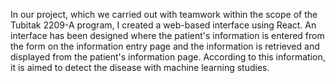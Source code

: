 In our project, which we carried out with teamwork within the scope of the Tubitak 2209-A program, I created a web-based interface using React. An interface has been designed where the patient's information is entered from the form on the information entry page and the information is retrieved and displayed from the patient's information page. According to this information, it is aimed to detect the disease with machine learning studies.
